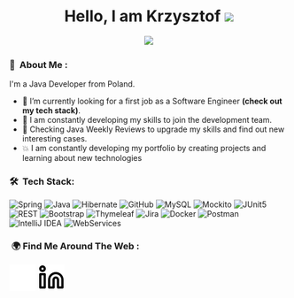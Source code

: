 <h1 align="center">Hello, I am Krzysztof <img src="https://media.giphy.com/media/hvRJCLFzcasrR4ia7z/giphy.gif" width="40"></h1>
<p align="center"><img src="https://cdn.dribbble.com/users/1292677/screenshots/6139167/media/fcf7fd0c619bb87706533079240915f3.gif" width="250"/></p>


### 👷 &nbsp;About Me :
I'm a Java Developer from Poland.
- 🔭  I’m currently looking for a first job as a Software Engineer **(check out my tech stack)**.
- 👀  I am constantly developing my skills to join the development team.
- 🥷  Checking Java Weekly ﻿Reviews to upgrade my skills and find out new interesting cases.
- 💥  I am constantly developing my portfolio by creating projects and learning about new technologies

### 🛠 &nbsp;Tech Stack:

![Spring](https://img.shields.io/badge/spring-%236DB33F.svg?style=for-the-badge&logo=spring&logoColor=white)
![Java](https://img.shields.io/badge/java-%23ED8B00.svg?style=for-the-badge&logo=java&logoColor=white)
![Hibernate](https://img.shields.io/badge/Hibernate-59666C?style=for-the-badge&logo=Hibernate&logoColor=white)
![GitHub](https://img.shields.io/badge/github-%23121011.svg?style=for-the-badge&logo=github&logoColor=white)
![MySQL](https://img.shields.io/badge/mysql-%2300f.svg?style=for-the-badge&logo=mysql&logoColor=white)
![Mockito](https://img.shields.io/badge/Mockito-%236DB33F.svg?style=for-the-badge&logo=spring&logoColor=%236DB33F)
![JUnit5](https://img.shields.io/badge/JUnit5-%2300f.svg?style=for-the-badge&logo=mysql&logoColor=%2300f)
![REST](https://img.shields.io/badge/REST-000000.svg?style=for-the-badge&logo=intellij-idea&logoColor=black)
![Bootstrap](https://img.shields.io/badge/bootstrap-%238511FA.svg?style=for-the-badge&logo=bootstrap&logoColor=white)
![Thymeleaf](https://img.shields.io/badge/Thymeleaf-%23005C0F.svg?style=for-the-badge&logo=Thymeleaf&logoColor=white)
![Jira](https://img.shields.io/badge/jira-%230A0FFF.svg?style=for-the-badge&logo=jira&logoColor=white)
![Docker](https://img.shields.io/badge/docker-%230db7ed.svg?style=for-the-badge&logo=docker&logoColor=white)
![Postman](https://img.shields.io/badge/Postman-FF6C37?style=for-the-badge&logo=postman&logoColor=white)
![IntelliJ IDEA](https://img.shields.io/badge/IntelliJIDEA-000000.svg?style=for-the-badge&logo=intellij-idea&logoColor=white)
![WebServices](https://img.shields.io/badge/WebServices-000000.svg?style=for-the-badge&logo=intellij-idea&logoColor=black)
### &nbsp;🌍 Find Me Around The Web :
[![website](https://github.com/codeSTACKr/codeSTACKr/blob/master/img/linkedin-dark.svg)](https://www.linkedin.com/in/krzysztof-bledzki/#gh-dark-mode-only)
[![website](https://github.com/codeSTACKr/codeSTACKr/blob/master/img/linkedin-light.svg)](https://www.linkedin.com/in/krzysztof-bledzki/#gh-light-mode-only)

